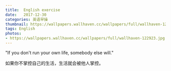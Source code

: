 ```yaml
---
title:  English exercise
date:   2017-12-30
categories: 英语早操
thumbnail: https://wallpapers.wallhaven.cc/wallpapers/full/wallhaven-122923.jpg
tags: English
photos:
- https://wallpapers.wallhaven.cc/wallpapers/full/wallhaven-122923.jpg
---
```


"If you don't run your own life, somebody else will."
<p>如果你不掌控自己的生活，生活就会被他人掌控。</p>
